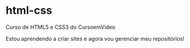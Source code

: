 # html-css
 Curso de HTML5 e CSS3 do CursoemVideo

 Estou aprendendo a criar sites e agora vou gerenciar meu repositórios!